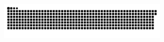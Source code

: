 <picture>
  <source media="(prefers-color-scheme: dark)" srcset="https://raw.githubusercontent.com/MarineHakobyan/MarineHakobyan/f3931550c15115a9f825ec052e436716179bb0f1/github-contribution-grid-snake-dark.svg" />
  <source media="(prefers-color-scheme: light)" srcset="https://raw.githubusercontent.com/MarineHakobyan/MarineHakobyan/f3931550c15115a9f825ec052e436716179bb0f1/github-contribution-grid-snake.svg" />
  <img alt="github-snake" src="https://raw.githubusercontent.com/MarineHakobyan/MarineHakobyan/f3931550c15115a9f825ec052e436716179bb0f1/github-contribution-grid-snake-dark.svg" />
</picture>
